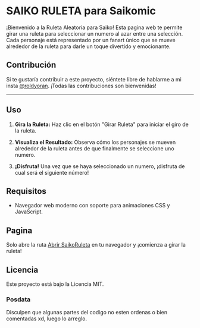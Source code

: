 # SAIKO RULETA para Saikomic

¡Bienvenido a la Ruleta Aleatoria para Saiko! Esta pagina web te permite girar una ruleta para seleccionar un numero al azar entre una selección. Cada personaje está representado por un fanart único que se mueve alrededor de la ruleta para darle un toque divertido y emocionante.

## Contribución

Si te gustaría contribuir a este proyecto, siéntete libre de hablarme a mi insta [@roldyoran](https://www.instagram.com/roldyoran). ¡Todas las contribuciones son bienvenidas!

----

## Uso

1. **Gira la Ruleta:** Haz clic en el botón "Girar Ruleta" para iniciar el giro de la ruleta.

2. **Visualiza el Resultado:** Observa cómo los personajes se mueven alrededor de la ruleta antes de que finalmente se seleccione uno numero.

3. **¡Disfruta!** Una vez que se haya seleccionado un numero, ¡disfruta de cual será el siguiente número!


## Requisitos

- Navegador web moderno con soporte para animaciones CSS y JavaScript.

## Pagina 
Solo abre la ruta [Abrir SaikoRuleta](https://edgaralvarez-rol.github.io/Saiko_Ruleta/) en tu navegador y ¡comienza a girar la ruleta!


## Licencia

Este proyecto está bajo la Licencia MIT.


### Posdata
Disculpen que algunas partes del codigo no esten ordenas o bien comentadas xd, luego lo arreglo.